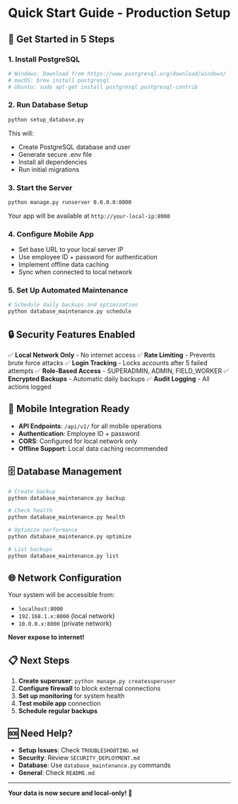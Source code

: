 # Quick Start Guide - Production Setup

## 🚀 **Get Started in 5 Steps**

### 1. **Install PostgreSQL**
```bash
# Windows: Download from https://www.postgresql.org/download/windows/
# macOS: brew install postgresql
# Ubuntu: sudo apt-get install postgresql postgresql-contrib
```

### 2. **Run Database Setup**
```bash
python setup_database.py
```
This will:
- Create PostgreSQL database and user
- Generate secure .env file
- Install all dependencies
- Run initial migrations

### 3. **Start the Server**
```bash
python manage.py runserver 0.0.0.0:8000
```
Your app will be available at `http://your-local-ip:8000`

### 4. **Configure Mobile App**
- Set base URL to your local server IP
- Use employee ID + password for authentication
- Implement offline data caching
- Sync when connected to local network

### 5. **Set Up Automated Maintenance**
```bash
# Schedule daily backups and optimization
python database_maintenance.py schedule
```

## 🔒 **Security Features Enabled**

✅ **Local Network Only** - No internet access
✅ **Rate Limiting** - Prevents brute force attacks
✅ **Login Tracking** - Locks accounts after 5 failed attempts
✅ **Role-Based Access** - SUPERADMIN, ADMIN, FIELD_WORKER
✅ **Encrypted Backups** - Automatic daily backups
✅ **Audit Logging** - All actions logged

## 📱 **Mobile Integration Ready**

- **API Endpoints**: `/api/v1/` for all mobile operations
- **Authentication**: Employee ID + password
- **CORS**: Configured for local network only
- **Offline Support**: Local data caching recommended

## 🗄️ **Database Management**

```bash
# Create backup
python database_maintenance.py backup

# Check health
python database_maintenance.py health

# Optimize performance
python database_maintenance.py optimize

# List backups
python database_maintenance.py list
```

## 🌐 **Network Configuration**

Your system will be accessible from:
- `localhost:8000`
- `192.168.1.x:8000` (local network)
- `10.0.0.x:8000` (private network)

**Never expose to internet!**

## 📋 **Next Steps**

1. **Create superuser**: `python manage.py createsuperuser`
2. **Configure firewall** to block external connections
3. **Set up monitoring** for system health
4. **Test mobile app** connection
5. **Schedule regular backups**

## 🆘 **Need Help?**

- **Setup Issues**: Check `TROUBLESHOOTING.md`
- **Security**: Review `SECURITY_DEPLOYMENT.md`
- **Database**: Use `database_maintenance.py` commands
- **General**: Check `README.md`

---

**Your data is now secure and local-only! 🎉**
